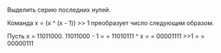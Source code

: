 Выделить серию последних нулей. 

Команда
x = (x ^ (x - 1)) >> 1
преобразует число следующим образом. 

Пусть x = 11011000.
   11011000 - 1 = 
 = 11010111 ^ x = 
 = 00001111 >>1 =
 = 00000111
